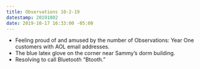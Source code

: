 ```yaml
---
title: Observations 10-2-19
datestamp: 20191002
date: 2019-10-17 16:33:00 -05:00
---
```


- Feeling proud of and amused by the number of Observations: Year One customers with AOL email addresses.
- The blue latex glove on the corner near Sammy’s dorm building.
- Resolving to call Bluetooth “Btooth.”
